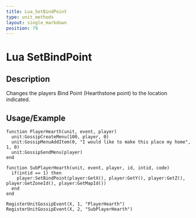```yaml
---
title: Lua_SetBindPoint
type: unit_methods
layout: single_markdown
position: 79
---
```


# Lua SetBindPoint

## Description

Changes the players Bind Point (Hearthstone point) to the location indicated.

## Usage/Example

```
function PlayerHearth(unit, event, player)
  unit:GossipCreateMenu(100, player, 0)
  unit:GossipMenuAddItem(0, "I would like to make this place my home", 1, 0)
  unit:GossipSendMenu(player)
end
 
function SubPlayerHearth(unit, event, player, id, intid, code)
  if(intid == 1) then
    player:SetBindPoint(player:GetX(), player:GetY(), player:GetZ(), player:GetZoneId(), player:GetMapId())
  end
end
 
RegisterUnitGossipEvent(X, 1, "PlayerHearth")
RegisterUnitGossipEvent(X, 2, "SubPlayerHearth")
```
